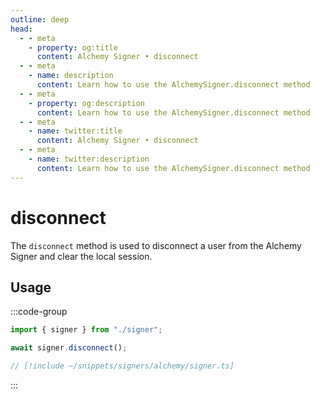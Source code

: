 ```yaml
---
outline: deep
head:
  - - meta
    - property: og:title
      content: Alchemy Signer • disconnect
  - - meta
    - name: description
      content: Learn how to use the AlchemySigner.disconnect method
  - - meta
    - property: og:description
      content: Learn how to use the AlchemySigner.disconnect method
  - - meta
    - name: twitter:title
      content: Alchemy Signer • disconnect
  - - meta
    - name: twitter:description
      content: Learn how to use the AlchemySigner.disconnect method
---
```


# disconnect

The `disconnect` method is used to disconnect a user from the Alchemy Signer and clear the local session.

## Usage

:::code-group

```ts [example.ts]
import { signer } from "./signer";

await signer.disconnect();
```

```ts [signer.ts]
// [!include ~/snippets/signers/alchemy/signer.ts]
```

:::
